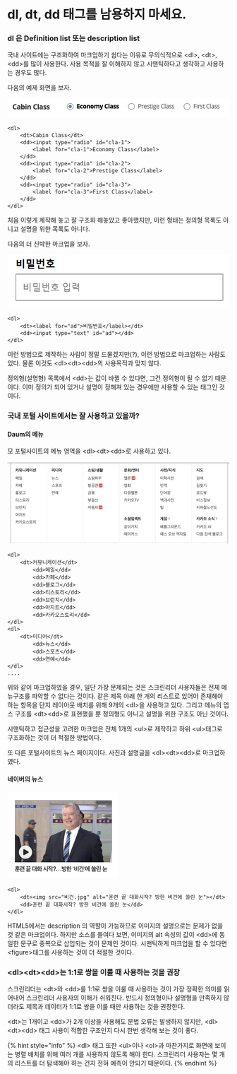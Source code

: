 # dl, dt, dd 태그를 남용하지 마세요.

### dl 은 Definition list 또는 description list

국내 사이트에는 구조화하여 마크업하기 쉽다는 이유로 무의식적으로 &lt;dl&gt;, &lt;dt&gt;, &lt;dd&gt;를 많이 사용한다.  사용 목적을 잘 이해하지 않고 시맨틱하다고 생각하고 사용하는 경우도 많다.

다음의 예제 화면을 보자.

![](../../.gitbook/assets/image%20%2825%29.png)

```markup
<dl>
    <dt>Cabin Class</dt>
    <dd><input type="radio" id="cla-1">
        <label for="cla-1">Economy Class</label>
    </dd>
    <dd><input type="radio" id="cla-2">
        <label for="cla-2">Prestige Class</label>
    </dd>
    <dd><input type="radio" id="cla-3">
        <label for="cla-3">First Class</label>
    </dd>
</dl>
```

처음 이렇게 제작해 놓고 잘 구조화 해놓았고 좋아했지만, 이런 형태는 정의형 목록도 아니고 설명을 위한 목록도 아니다. 

다음의 더 신박한 마크업을 보자.

![](../../.gitbook/assets/image%20%2831%29.png)

```markup
<dl>
    <dt><label for="ad">비밀번호</label></dt>
    <dd><input type="text" id="ad"></dd>
</dl>
```

이런 방법으로 제작하는 사람이 정말 드물겠지만\(?\), 이런 방법으로 마크업하는 사람도 있다. 물론 이것도 &lt;dl&gt;&lt;dt&gt;&lt;dd&gt;의 사용목적과 맞지 않다.

정의형\(설명형\) 목록에서 &lt;dd&gt;는 값이 바뀔 수 있다면, 그건 정의형이 될 수 없기 때문이다. 이미 정의가 되어 있거나 설명이 정해져 있는 경우에만 사용할 수 있는 태그인 것이다.

### 국내 포털 사이트에서는 잘 사용하고 있을까?

#### Daum의 메뉴

모 포털사이트의 메뉴 영역을 &lt;dl&gt;&lt;dt&gt;&lt;dd&gt;로 사용하고 있다.

![&#xB2E4;&#xC74C; &#xD3EC;&#xD138;&#xC0AC;&#xC774;&#xD2B8;&#xC758; &#xBA54;&#xB274;&#xB97C; dl, dt, dd&#xB85C; &#xC0AC;&#xC6A9; ](../../.gitbook/assets/image%20%2830%29.png)

```markup
<dl>
    <dt>커뮤니케이션</dt>
        <dd>메일</dd>
        <dd>카페</dd>
        <dd>블로그</dd>
        <dd>티스토리</dd>
        <dd>브런치</dd>
        <dd>아지트</dd>
        <dd>카카오스토리</dd>
</dl>
<dl>
    <dt>미디어</dt>
        <dd>뉴스</dd>
        <dd>스포츠</dd>
        <dd>연예</dd>
</dl>
.... 
```

위와 같이 마크업하였을 경우, 일단 가장 문제되는 것은 스크린리더 사용자들은 전체 메뉴구조를 파악할 수 없다는 것이다. 같은 제목 아래 한 개의 리스트로 있어야 존재해야 하는 항목을 단지 레이아웃 배치를 위해 9개의 &lt;dl&gt;을 사용하고 있다.  그리고 메뉴의 뎁스 구조를 &lt;dt&gt;&lt;dd&gt;로 표현했을 뿐 정의형도 아니고 설명을 위한 구조도 아닌 것이다. 

시맨틱하고 접근성을 고려한 마크업은 전체 1개의 &lt;ul&gt;로 제작하고 하위 &lt;ul&gt;태그로 구조화하는 것이 더 적절한 방법이다.

또 다른 포털사이트의 뉴스 페이지이다. 사진과 설명글을 &lt;dl&gt;&lt;dt&gt;&lt;dd&gt;로 마크업하였다.

#### 네이버의 뉴스

![&#xC774;&#xBBF8;&#xC9C0;&#xC640; &#xC774;&#xBBF8;&#xC9C0; &#xC124;&#xBA85;&#xC744; dl, dt, dd](../../.gitbook/assets/image%20%2814%29.png)

```markup
<dl>
    <dt><img src="비건.jpg" alt="훈련 끝 대화시작? 방한 비건에 쏠린 눈"></dt>
    <dd>훈련 끝 대화시작? 방한 비건에 쏠린 눈</dd>
</dl>  
```

HTML5에서는 description 의 역할이 가능하므로 이미지의 설명으로는 문제가 없을 것 같은 마크업이다. 하지만 소스를 들여다 보면, 이미지의 alt 속성의 값이 &lt;dd&gt;에 동일한 문구로 중복으로 삽입되는 것이 문제인 것이다.  시맨틱하게 마크업을 할 수 있다면 &lt;figure&gt;태그를 사용하는 것이 더 적절한 것이다.

### &lt;dl&gt;&lt;dt&gt;&lt;dd&gt;는 1:1로 쌍을 이룰 때 사용하는 것을 권장

스크린리더는 &lt;dt&gt;와 &lt;dd&gt;를 1:1로 쌍을 이룰 때 사용하는 것이 가장 정확한 의미를 읽어내어 스크린리더 사용자의 이해가 쉬워진다. 반드시 정의형이나 설명형을 만족하지 않더라도 제목과 데이터가 1:1로 쌍을 이룰 때만 사용하는 것을 권장한다.

&lt;dt&gt;는 1개이고 &lt;dd&gt;가 2개 이상을 사용해도 문법 오류는 발생하지 않지만, &lt;dl&gt;&lt;dt&gt;&lt;dd&gt; 태그 사용이 적합한 구조인지 다시 한번 생각해 보는 것이 좋다. 

{% hint style="info" %}
&lt;dl&gt; 태그 또한 &lt;ul&gt;이나 &lt;ol&gt;과 마찬가지로 화면에 보이는 병렬 배치를 위해 여러 개를 사용하지 않도록 해야 한다.  스크린리더 사용자는 몇 개의 리스트를 더 탐색해야  하는 건지 전혀 예측이 안되기 때문이다.
{% endhint %}


